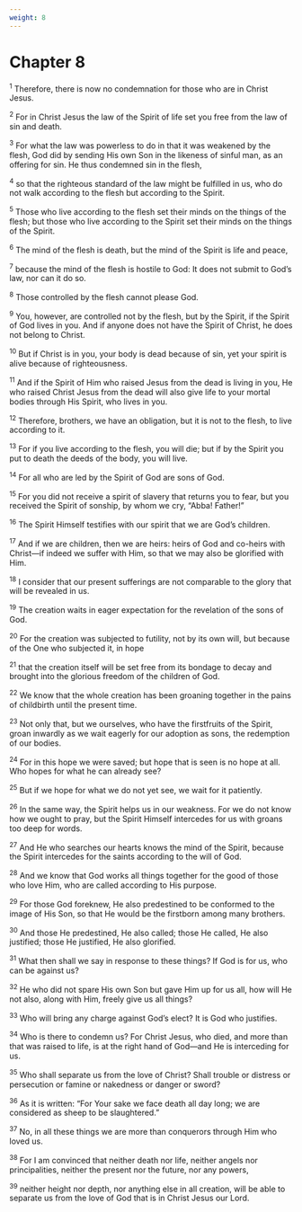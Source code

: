 ```yaml
---
weight: 8
---
```


# Chapter 8

<sup>1</sup> Therefore, there is now no condemnation for those who are in Christ Jesus. 

<sup>2</sup> For in Christ Jesus the law of the Spirit of life set you free from the law of sin and death. 

<sup>3</sup> For what the law was powerless to do in that it was weakened by the flesh, God did by sending His own Son in the likeness of sinful man, as an offering for sin. He thus condemned sin in the flesh, 

<sup>4</sup> so that the righteous standard of the law might be fulfilled in us, who do not walk according to the flesh but according to the Spirit. 

<sup>5</sup> Those who live according to the flesh set their minds on the things of the flesh; but those who live according to the Spirit set their minds on the things of the Spirit. 

<sup>6</sup> The mind of the flesh is death, but the mind of the Spirit is life and peace, 

<sup>7</sup> because the mind of the flesh is hostile to God: It does not submit to God’s law, nor can it do so. 

<sup>8</sup> Those controlled by the flesh cannot please God. 

<sup>9</sup> You, however, are controlled not by the flesh, but by the Spirit, if the Spirit of God lives in you. And if anyone does not have the Spirit of Christ, he does not belong to Christ. 

<sup>10</sup> But if Christ is in you, your body is dead because of sin, yet your spirit is alive because of righteousness. 

<sup>11</sup> And if the Spirit of Him who raised Jesus from the dead is living in you, He who raised Christ Jesus from the dead will also give life to your mortal bodies through His Spirit, who lives in you. 

<sup>12</sup> Therefore, brothers, we have an obligation, but it is not to the flesh, to live according to it. 

<sup>13</sup> For if you live according to the flesh, you will die; but if by the Spirit you put to death the deeds of the body, you will live. 

<sup>14</sup> For all who are led by the Spirit of God are sons of God. 

<sup>15</sup> For you did not receive a spirit of slavery that returns you to fear, but you received the Spirit of sonship, by whom we cry, “Abba! Father!” 

<sup>16</sup> The Spirit Himself testifies with our spirit that we are God’s children. 

<sup>17</sup> And if we are children, then we are heirs: heirs of God and co-heirs with Christ—if indeed we suffer with Him, so that we may also be glorified with Him. 

<sup>18</sup> I consider that our present sufferings are not comparable to the glory that will be revealed in us. 

<sup>19</sup> The creation waits in eager expectation for the revelation of the sons of God. 

<sup>20</sup> For the creation was subjected to futility, not by its own will, but because of the One who subjected it, in hope 

<sup>21</sup> that the creation itself will be set free from its bondage to decay and brought into the glorious freedom of the children of God. 

<sup>22</sup> We know that the whole creation has been groaning together in the pains of childbirth until the present time. 

<sup>23</sup> Not only that, but we ourselves, who have the firstfruits of the Spirit, groan inwardly as we wait eagerly for our adoption as sons, the redemption of our bodies. 

<sup>24</sup> For in this hope we were saved; but hope that is seen is no hope at all. Who hopes for what he can already see? 

<sup>25</sup> But if we hope for what we do not yet see, we wait for it patiently. 

<sup>26</sup> In the same way, the Spirit helps us in our weakness. For we do not know how we ought to pray, but the Spirit Himself intercedes for us with groans too deep for words. 

<sup>27</sup> And He who searches our hearts knows the mind of the Spirit, because the Spirit intercedes for the saints according to the will of God. 

<sup>28</sup> And we know that God works all things together for the good of those who love Him, who are called according to His purpose. 

<sup>29</sup> For those God foreknew, He also predestined to be conformed to the image of His Son, so that He would be the firstborn among many brothers. 

<sup>30</sup> And those He predestined, He also called; those He called, He also justified; those He justified, He also glorified. 

<sup>31</sup> What then shall we say in response to these things? If God is for us, who can be against us? 

<sup>32</sup> He who did not spare His own Son but gave Him up for us all, how will He not also, along with Him, freely give us all things? 

<sup>33</sup> Who will bring any charge against God’s elect? It is God who justifies. 

<sup>34</sup> Who is there to condemn us? For Christ Jesus, who died, and more than that was raised to life, is at the right hand of God—and He is interceding for us. 

<sup>35</sup> Who shall separate us from the love of Christ? Shall trouble or distress or persecution or famine or nakedness or danger or sword? 

<sup>36</sup> As it is written: “For Your sake we face death all day long; we are considered as sheep to be slaughtered.” 

<sup>37</sup> No, in all these things we are more than conquerors through Him who loved us. 

<sup>38</sup> For I am convinced that neither death nor life, neither angels nor principalities, neither the present nor the future, nor any powers, 

<sup>39</sup> neither height nor depth, nor anything else in all creation, will be able to separate us from the love of God that is in Christ Jesus our Lord. 


